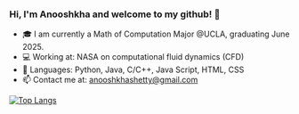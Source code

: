 ### Hi, I'm Anooshkha and welcome to my github! 👋

- 🎓 I am currently a Math of Computation Major @UCLA, graduating June 2025.
- 💻 Working at: NASA on computational fluid dynamics (CFD)
- 💬 Languages: Python, Java, C/C++, Java Script, HTML, CSS
- 📫 Contact me at: anooshkhashetty@gmail.com

[![Top Langs](https://github-readme-stats.vercel.app/api/top-langs/?username=AnooshkhaShetty&theme=tokyonight&layout=compact)](https://github.com/anuraghazra/github-readme-stats)
